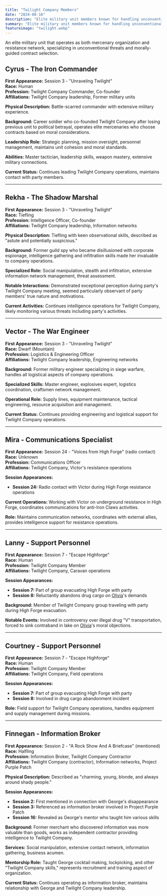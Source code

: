 ```yaml
---
title: "Twilight Company Members"
date: "2024-08-16"
description: "Elite military unit members known for handling unconventional threats and resistance operations"
summary: "Elite military unit members known for handling unconventional threats and resistance operations"
featureimage: "twilight.webp"
---
```


An elite military unit that operates as both mercenary organization and resistance network, specializing in unconventional threats and morally-guided contract selection.

## Cyrus - The Iron Commander

**First Appearance:** Session 3 - "Unraveling Twilight"  
**Race:** Human  
**Profession:** Twilight Company Commander, Co-founder  
**Affiliations:** Twilight Company leadership, Former military units

**Physical Description:** Battle-scarred commander with extensive military experience.

**Background:** Career soldier who co-founded Twilight Company after losing previous unit to political betrayal, operates elite mercenaries who choose contracts based on moral considerations.

**Leadership Role:** Strategic planning, mission oversight, personnel management, maintains unit cohesion and moral standards.

**Abilities:** Master tactician, leadership skills, weapon mastery, extensive military connections.

**Current Status:** Continues leading Twilight Company operations, maintains contact with party members.

---

## Rekha - The Shadow Marshal

**First Appearance:** Session 3 - "Unraveling Twilight"  
**Race:** Tiefling  
**Profession:** Intelligence Officer, Co-founder  
**Affiliations:** Twilight Company leadership, Information networks

**Physical Description:** Tiefling with keen observational skills, described as "astute and potentially suspicious."

**Background:** Former guild spy who became disillusioned with corporate espionage, intelligence gathering and infiltration skills made her invaluable to company operations.

**Specialized Role:** Social manipulation, stealth and infiltration, extensive information network management, threat assessment.

**Notable Interactions:** Demonstrated exceptional perception during party's Twilight Company meeting, seemed particularly observant of party members' true nature and motivations.

**Current Activities:** Continues intelligence operations for Twilight Company, likely monitoring various threats including party's activities.

---

## Vector - The War Engineer

**First Appearance:** Session 3 - "Unraveling Twilight"  
**Race:** Dwarf (Mountain)  
**Profession:** Logistics & Engineering Officer  
**Affiliations:** Twilight Company leadership, Engineering networks

**Background:** Former military engineer specializing in siege warfare, handles all logistical aspects of company operations.

**Specialized Skills:** Master engineer, explosives expert, logistics coordination, craftsmen network management.

**Operational Role:** Supply lines, equipment maintenance, tactical engineering, resource acquisition and management.

**Current Status:** Continues providing engineering and logistical support for Twilight Company operations.

---

## Mira - Communications Specialist

**First Appearance:** Session 24 - "Voices from High Forge" (radio contact)  
**Race:** Unknown  
**Profession:** Communications Officer  
**Affiliations:** Twilight Company, Victor's resistance operations

**Session Appearances:**
- **Session 24:** Radio contact with Victor during High Forge resistance operations

**Current Operations:** Working with Victor on underground resistance in High Forge, coordinates communications for anti-Iron Claws activities.

**Role:** Maintains communication networks, coordinates with external allies, provides intelligence support for resistance operations.

---

## Lanny - Support Personnel

**First Appearance:** Session 7 - "Escape Highforge"  
**Race:** Human  
**Profession:** Twilight Company Member  
**Affiliations:** Twilight Company, Caravan operations

**Session Appearances:**
- **Session 7:** Part of group evacuating High Forge with party
- **Session 8:** Reluctantly abandons drug cargo on [Olivia](/player-characters/Olivia)'s demands

**Background:** Member of Twilight Company group traveling with party during High Forge evacuation.

**Notable Events:** Involved in controversy over illegal drug "V" transportation, forced to sink contraband in lake on [Olivia](/player-characters/Olivia)'s moral objections.

---

## Courtney - Support Personnel

**First Appearance:** Session 7 - "Escape Highforge"  
**Race:** Human  
**Profession:** Twilight Company Member  
**Affiliations:** Twilight Company, Field operations

**Session Appearances:**
- **Session 7:** Part of group evacuating High Forge with party
- **Session 8:** Involved in drug cargo abandonment incident

**Role:** Field support for Twilight Company operations, handles equipment and supply management during missions.

---

## Finnegan - Information Broker

**First Appearance:** Session 2 - "A Rock Show And A Briefcase" (mentioned)  
**Race:** Halfling  
**Profession:** Information Broker, Twilight Company Contractor  
**Affiliations:** Twilight Company (contractor), Information networks, Project Purple Patch

**Physical Description:** Described as "charming, young, blonde, and always around shady people."

**Session Appearances:**
- **Session 2:** First mentioned in connection with George's disappearance
- **Session 3:** Referenced as information broker involved in Project Purple Patch
- **Session 16:** Revealed as George's mentor who taught him various skills

**Background:** Former merchant who discovered information was more valuable than goods, works as independent contractor providing intelligence to Twilight Company.

**Services:** Social manipulation, extensive contact network, information gathering, business acumen.

**Mentorship Role:** Taught George cocktail making, lockpicking, and other "Twilight Company skills," represents recruitment and training aspect of organization.

**Current Status:** Continues operating as information broker, maintains relationship with George and Twilight Company leadership.